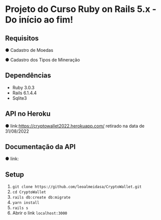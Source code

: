 # Projeto do Curso Ruby on Rails 5.x - Do início ao fim!

## Requisitos
● Cadastro de Moedas 

● Cadastro dos Tipos de Mineração

## Dependências

- Ruby 3.0.3
- Rails 6.1.4.4
- Sqlite3

## API no Heroku
● link:https://cryptowallet2022.herokuapp.com/ retirado na data de 31/08/2022

## Documentação da API
● link: 

## Setup

1. `git clone https://github.com/leoalmeidasa/CryptoWallet.git`
2. `cd CryptoWallet`
3. `rails db:create db:migrate`
4. `yarn install`
5. `rails s`
6. Abrir o link `localhost:3000`

